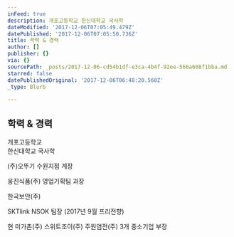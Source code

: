 ```yaml
---
inFeed: true
description: 개포고등학교 한신대학교 국사학
dateModified: '2017-12-06T07:05:49.479Z'
datePublished: '2017-12-06T07:05:50.736Z'
title: 학력 & 경력
author: []
publisher: {}
via: {}
sourcePath: _posts/2017-12-06-cd54b1df-e3ca-4b4f-92ee-566a608f1bba.md
starred: false
datePublishedOriginal: '2017-12-06T06:48:20.560Z'
_type: Blurb

---
```

## 학력 & 경력

개포고등학교   
한신대학교 국사학

(주)오뚜기 수원지점 계장 

웅진식품(주) 영업기획팀 과장

한국보안(주) 

SKTlink NSOK 팀장 (2017년 9월 프리전향)

현 미가촌(주) 스위트조이(주) 주원염전(주) 3개 중소기업 부장